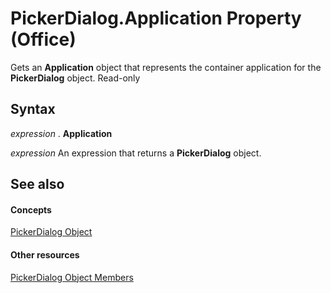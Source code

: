 
# PickerDialog.Application Property (Office)

Gets an  **Application** object that represents the container application for the **PickerDialog** object. Read-only


## Syntax

 _expression_ . **Application**

 _expression_ An expression that returns a **PickerDialog** object.


## See also


#### Concepts


[PickerDialog Object](279b1a6a-f09d-a0e7-89c9-aac6c581439f.md)
#### Other resources


[PickerDialog Object Members](4ad8074d-9611-79e9-48e8-8c4f5fbbaba0.md)
